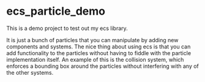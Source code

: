 # ecs_particle_demo

This is a demo project to test out my ecs library.

It is just a bunch of particles that you can manipulate by adding new components and systems. The nice thing about using ecs is that you can add functionality to the particles without having to fiddle with the particle implementation itself. An example of this is the collision system, which enforces a bounding box around the particles without interfering with any of the other systems.
